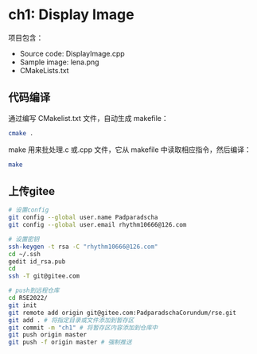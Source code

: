 # ch1: Display Image

项目包含：
- Source code: DisplayImage.cpp
- Sample image: lena.png
- CMakeLists.txt

## 代码编译
通过编写 CMakelist.txt 文件，自动生成 makefile：
```bash
cmake .
```
make 用来批处理.c 或.cpp 文件，它从 makefile 中读取相应指令，然后编译：
```bash
make
```

## 上传gitee
```bash
# 设置config
git config --global user.name Padparadscha
git config --global user.email rhythm10666@126.com

# 设置密钥
ssh-keygen -t rsa -C "rhythm10666@126.com"
cd ~/.ssh
gedit id_rsa.pub
cd
ssh -T git@gitee.com

# push到远程仓库
cd RSE2022/
git init
git remote add origin git@gitee.com:PadparadschaCorundum/rse.git
git add . # 将指定目录或文件添加到暂存区
git commit -m "ch1" # 将暂存区内容添加到仓库中
git push origin master
git push -f origin master # 强制推送
```
